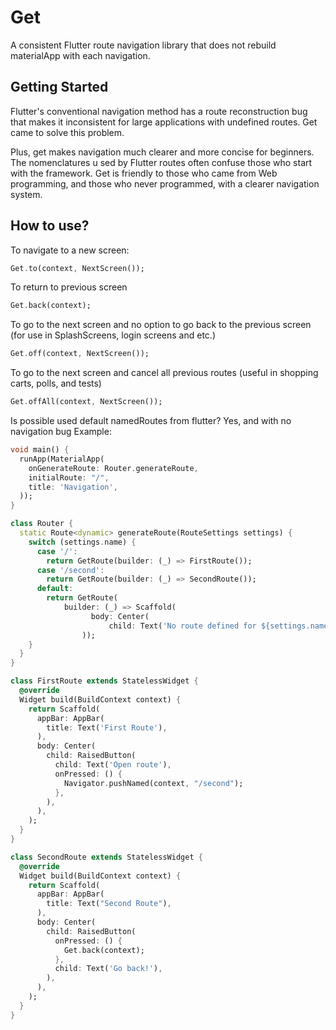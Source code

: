# Get

A consistent Flutter route navigation library that does not rebuild materialApp with each navigation.

## Getting Started

Flutter's conventional navigation method has a route reconstruction bug that makes it inconsistent 
for large applications with undefined routes.
Get came to solve this problem.

Plus, get makes navigation much clearer and more concise for beginners. The nomenclatures u
sed by Flutter routes often confuse those who start with the framework.
Get is friendly to those who came from Web programming, and those who never programmed, 
with a clearer navigation system.

## How to use?

To navigate to a new screen:

```dart
Get.to(context, NextScreen());
```

To return to previous screen

```dart
Get.back(context);
```

To go to the next screen and no option to go back to the previous screen (for use in SplashScreens, login screens and etc.)

```dart
Get.off(context, NextScreen());
```

To go to the next screen and cancel all previous routes (useful in shopping carts, polls, and tests)

```dart
Get.offAll(context, NextScreen());
```

Is possible used default namedRoutes from flutter?
Yes, and with no navigation bug
Example:

```dart
void main() {
  runApp(MaterialApp(
    onGenerateRoute: Router.generateRoute,
    initialRoute: "/",
    title: 'Navigation',
  ));
}

class Router {
  static Route<dynamic> generateRoute(RouteSettings settings) {
    switch (settings.name) {
      case '/':
        return GetRoute(builder: (_) => FirstRoute());
      case '/second':
        return GetRoute(builder: (_) => SecondRoute());
      default:
        return GetRoute(
            builder: (_) => Scaffold(
                  body: Center(
                      child: Text('No route defined for ${settings.name}')),
                ));
    }
  }
}

class FirstRoute extends StatelessWidget {
  @override
  Widget build(BuildContext context) {
    return Scaffold(
      appBar: AppBar(
        title: Text('First Route'),
      ),
      body: Center(
        child: RaisedButton(
          child: Text('Open route'),
          onPressed: () {
            Navigator.pushNamed(context, "/second");
          },
        ),
      ),
    );
  }
}

class SecondRoute extends StatelessWidget {
  @override
  Widget build(BuildContext context) {
    return Scaffold(
      appBar: AppBar(
        title: Text("Second Route"),
      ),
      body: Center(
        child: RaisedButton(
          onPressed: () {
            Get.back(context);
          },
          child: Text('Go back!'),
        ),
      ),
    );
  }
}
```